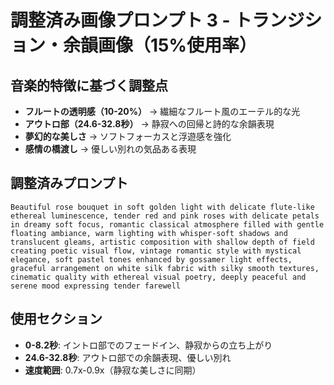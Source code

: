 # 調整済み画像プロンプト 3 - トランジション・余韻画像（15%使用率）

## 音楽的特徴に基づく調整点
- **フルートの透明感（10-20%）** → 繊細なフルート風のエーテル的な光
- **アウトロ部（24.6-32.8秒）** → 静寂への回帰と詩的な余韻表現
- **夢幻的な美しさ** → ソフトフォーカスと浮遊感を強化
- **感情の橋渡し** → 優しい別れの気品ある表現

## 調整済みプロンプト
```
Beautiful rose bouquet in soft golden light with delicate flute-like ethereal luminescence, tender red and pink roses with delicate petals in dreamy soft focus, romantic classical atmosphere filled with gentle floating ambiance, warm lighting with whisper-soft shadows and translucent gleams, artistic composition with shallow depth of field creating poetic visual flow, vintage romantic style with mystical elegance, soft pastel tones enhanced by gossamer light effects, graceful arrangement on white silk fabric with silky smooth textures, cinematic quality with ethereal visual poetry, deeply peaceful and serene mood expressing tender farewell
```

## 使用セクション  
- **0-8.2秒**: イントロ部でのフェードイン、静寂からの立ち上がり
- **24.6-32.8秒**: アウトロ部での余韻表現、優しい別れ
- **速度範囲**: 0.7x-0.9x（静寂な美しさに同期）